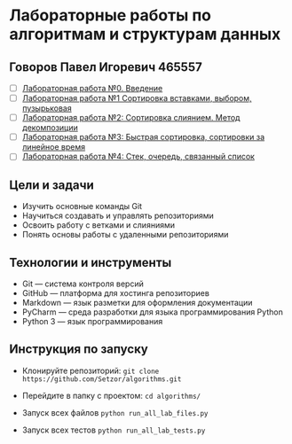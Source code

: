 # Лабораторные работы по алгоритмам и структурам данных
## Говоров Павел Игоревич 465557
- [ ] [Лабораторная работа №0. Введение](https://github.com/Seztor/algorithms/tree/main/lab0)
- [ ] [Лабораторная работа №1 Сортировка вставками, выбором, пузырьковая](https://github.com/Seztor/algorithms/tree/main/lab1)
- [ ] [Лабораторная работа №2: Сортировка слиянием. Метод декомпозиции](https://github.com/Seztor/algorithms/tree/main/lab2)
- [ ] [Лабораторная работа №3: Быстрая сортировка, сортировки за линейное время](https://github.com/Seztor/algorithms/tree/main/lab3)
- [ ] [Лабораторная работа №4: Стек, очередь, связанный список](https://github.com/Seztor/algorithms/tree/main/lab4)

## Цели и задачи
- Изучить основные команды Git                                                                                                  
- Научиться создавать и управлять репозиториями
- Освоить работу с ветками и слияниями    
- Понять основы работы с удаленными репозиториями


## Технологии и инструменты
- Git — система контроля версий
- GitHub — платформа для хостинга репозиториев
- Markdown — язык разметки для оформления документации
- PyCharm — среда разработки для языка программирования Python
- Python 3 — язык программирования

## Инструкция по запуску
- Клонируйте репозиторий:
`
git clone https://github.com/Setzor/algorithms.git
`
- Перейдите в папку с проектом:
`
cd algorithms/
`

- Запуск всех файлов
`
python run_all_lab_files.py
`

- Запуск всех тестов
`
python run_all_lab_tests.py
`


